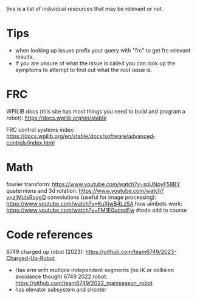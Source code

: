 this is a list of individual resources that may be relevant or not.

# Tips
- when looking up issues prefix your query with "frc" to get frc relevant results.
- If you are unsure of what the issue is called you can look up the symptoms to attempt to find out what the root issue is.

# FRC
WPILIB docs (this site has most things you need to build and program a robot): https://docs.wpilib.org/en/stable

FRC control systems index: https://docs.wpilib.org/en/stable/docs/software/advanced-controls/index.html

# Math
fourier transform: https://www.youtube.com/watch?v=spUNpyF58BY
quaternions and 3d rotation: https://www.youtube.com/watch?v=zjMuIxRvygQ
convolutions (useful for image processing): https://www.youtube.com/watch?v=KuXjwB4LzSA
how aimbots work: https://www.youtube.com/watch?v=FM1E0ucndFw #todo add to course

# Code references
6749 charged up robot (2023): https://github.com/team6749/2023-Charged-Up-Robot
- Has arm with multiple independent segments (no IK or collision avoidance though)
6749 2022 robot: https://github.com/team6749/2022_mainseason_robot
- has elevator subsystem and shooter





